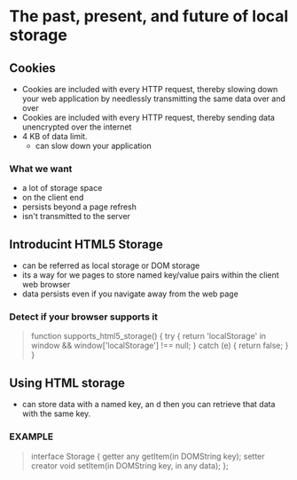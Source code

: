 # The past, present, and future of local storage

## Cookies

- Cookies are included with every HTTP request, thereby slowing down your web application by needlessly transmitting the same data over and over
- Cookies are included with every HTTP request, thereby sending data unencrypted over the internet
- 4 KB of data limit.
  - can slow down your application

### What we want

- a lot of storage space 
- on the client end
- persists beyond a page refresh
- isn't transmitted to the server

## Introducint HTML5 Storage

- can be referred as local storage or DOM storage
- its a way for we pages to store named key/value pairs within the client web browser
- data persists even if you navigate away from the web page


### Detect if your browser supports it

> function supports_html5_storage() {
  try {
    return 'localStorage' in window && window['localStorage'] !== null;
  } catch (e) {
    return false;
  }
}

## Using HTML storage

- can store data with a named key, an d then you can retrieve that data with the same key. 

### EXAMPLE

> interface Storage {
  getter any getItem(in DOMString key);
  setter creator void setItem(in DOMString key, in any data);
};

